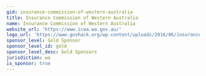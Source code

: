 ```yaml
---
gid: insurance-commission-of-western-australia
title: Insurance Commission of Western Australia
name: Insurance Commission of Western Australia
website_url: 'https://www.icwa.wa.gov.au/'
logo_url: 'https://www.govhack.org/wp-content/uploads/2016/06/insurance_commission_of_wa.png'
sponsor_level: Gold Sponsor
sponsor_level_id: gold
sponsor_level_desc: Gold Sponsors
jurisdiction: wa
is_sponsor: true
---
```

